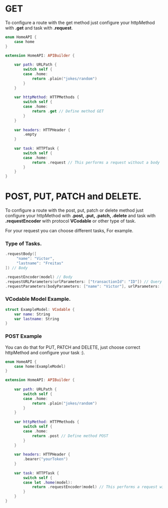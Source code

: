 # GET

To configure a route with the get method just configure your httpMethod with **.get** and task with **.request**.

```Swift 
enum HomeAPI {
    case home
}

extension HomeAPI: APIBuilder {
    
    var path: URLPath {
        switch self {
        case .home:
            return .plain("jokes/random")
        }
    }
    
    var httpMethod: HTTPMethods {
        switch self {
        case .home:
            return .get // Define method GET
        }
    }
    
    var headers: HTTPHeader {
        .empty
    }
    
    var task: HTTPTask {
        switch self {
        case .home:
            return .request // This performs a request without a body
        }
    }
}
```

# POST, PUT, PATCH and DELETE.

To configure a route with the post, put, patch or delete method just configure your httpMethod with **.post, .put, .patch, .delete** and task with **.requestEncoder** with protocol **VCodable** or other type of task.

For your request you can choose different tasks, For example.

### Type of Tasks.

```Swift 
.requestBody([
     "name": "Victor",
     "lastname": "Freitas"
]) // Body

.requestEncoder(model) // Body
.requestURLParameters(urlParameters: ["transactionId": "ID"]) // Query String
.requestParameters(bodyParameters: ["name": "Victor"], urlParameters: ["transactionId": "ID"]) // Body with Query String.
```

### VCodable Model Example.

```Swift
struct ExampleModel: VCodable {
    var name: String
    var lastname: String
}
```

### POST Example
You can do that for PUT, PATCH and DELETE, just choose correct httpMethod and configure your task :).

```Swift
enum HomeAPI {
    case home(ExampleModel)
}

extension HomeAPI: APIBuilder {
    
    var path: URLPath {
        switch self {
        case .home:
            return .plain("jokes/random")
        }
    }
    
    var httpMethod: HTTPMethods {
        switch self {
        case .home:
            return .post // Define method POST
        }
    }
    
    var headers: HTTPHeader {
        .bearer("yourToken")
    }
    
    var task: HTTPTask {
        switch self {
        case let .home(model):
            return .requestEncoder(model) // This performs a request with a body conforms protocol VCodable.
        }
    }
}
```